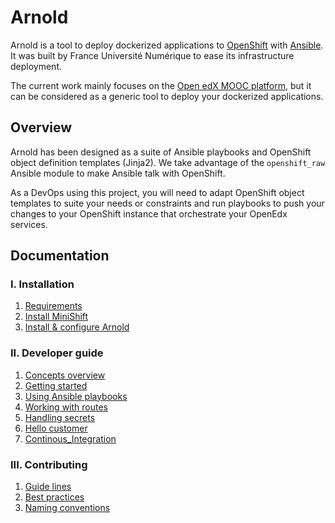 # Arnold

Arnold is a tool to deploy dockerized applications to
[OpenShift](https://www.openshift.com/) with
[Ansible](https://www.ansible.com/). It was built by France Université Numérique
to ease its infrastructure deployment.

The current work mainly focuses on the [Open edX MOOC
platform](https://open.edx.org/), but it can be considered as a generic tool to
deploy your dockerized applications.

## Overview

Arnold has been designed as a suite of Ansible playbooks and OpenShift object
definition templates (Jinja2). We take advantage of the `openshift_raw` Ansible
module to make Ansible talk with OpenShift.

As a DevOps using this project, you will need to adapt OpenShift object
templates to suite your needs or constraints and run playbooks to push your
changes to your OpenShift instance that orchestrate your OpenEdx services.

## Documentation

### I. Installation

1.  [Requirements](./installation/requirements.md)
2.  [Install MiniShift](./installation/minishift.md)
3.  [Install & configure Arnold](./installation/install.md)

### II. Developer guide

1.  [Concepts overview](./developer_guide/concepts.md)
2.  [Getting started](./developer_guide/getting_started.md)
3.  [Using Ansible playbooks](./developer_guide/playbooks.md)
4.  [Working with routes](./developer_guide/routes_aliases.md)
5.  [Handling secrets](./developer_guide/secrets.md)
6.  [Hello customer](./developer_guide/hello.md)
7.  [Continous_Integration](./developer_guide/continous_integration.md)

### III. Contributing

1.  [Guide lines](../CONTRIBUTING.md)
2.  [Best practices](./contributing/best_practices.md)
3.  [Naming conventions](./contributing/naming_conventions.md)
